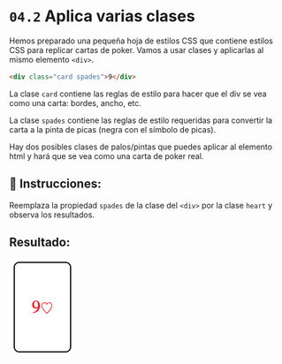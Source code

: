 # `04.2` Aplica varias clases

Hemos preparado una pequeña hoja de estilos CSS que contiene estilos CSS para replicar cartas de poker.
Vamos a usar clases y aplicarlas al mismo elemento `<div>`.

```html
<div class="card spades">9</div>
```

La clase `card` contiene las reglas de estilo para hacer que el div se vea como una carta: bordes, ancho, etc.

La clase `spades` contiene las reglas de estilo requeridas para convertir la carta a la pinta de picas (negra con el símbolo de picas).

Hay dos posibles clases de palos/pintas que puedes aplicar al elemento html y hará que se vea como una carta de poker real.

## 📝 Instrucciones:

Reemplaza la propiedad `spades` de la clase del `<div>` por la clase `heart` y observa los resultados.


## Resultado:

![Poker Card Heart](../../.learn/assets/04.2-1.png?raw=true)
